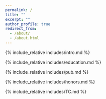 ```yaml
---
permalink: /
title: ""
excerpt: ""
author_profile: true
redirect_from: 
  - /about/
  - /about.html
---
```


<span class='anchor' id='about-me'></span>

{% include_relative includes/intro.md %}

{% include_relative includes/education.md %}

{% include_relative includes/pub.md %}

{% include_relative includes/honors.md %}

{% include_relative includes/TC.md %}
